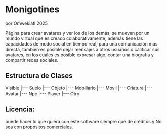 # Monigotines

por Omwekiatl 2025

Página para crear avatares y ver los de los demás, se mueven por un mundo virtual que es creado colaborativamente, además tiene las capacidades de modo social en tiempo real, para una comunicación más directa, también es posible dejar mensajes a otros usuarios o calificar sus avatares, en los cuáles es posible expresar algo, contar una biografía y compartir redes sociales.

## Estructura de Clases

Visible
   |--- Suelo
   |--- Objeto
          |--- Mobiliario
          |--- Movil
                 |--- Criatura
                 |--- Avatar
                        |--- Npc
                        |--- Player
                        |--- Otro

## Licencia:

puede hacer lo que quiera con este software siempre que de créditos y No sea con propósitos comerciales.

